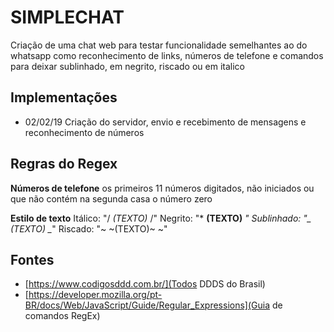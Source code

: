 # SIMPLECHAT
   Criação de uma chat web para testar funcionalidade semelhantes ao do whatsapp
   como reconhecimento de links, números de telefone e comandos para deixar
   sublinhado, em negrito, riscado ou em italico
   
## Implementações

   * 02/02/19
      Criação do servidor, envio e recebimento de mensagens e reconhecimento de números

## Regras do Regex

**Números de telefone**
   os primeiros 11 números digitados, não iniciados ou que não contém na segunda casa o número zero

**Estilo de texto**
   Itálico: "/ *(TEXTO)* /"
   Negrito: "* **(TEXTO)** *"
   Sublinhado: "_ _(TEXTO)_ _*"
   Riscado: "~ ~(TEXTO)~ ~"

## Fontes
 * [https://www.codigosddd.com.br/](Todos DDDS do Brasil)
 * [https://developer.mozilla.org/pt-BR/docs/Web/JavaScript/Guide/Regular_Expressions](Guia de comandos RegEx)